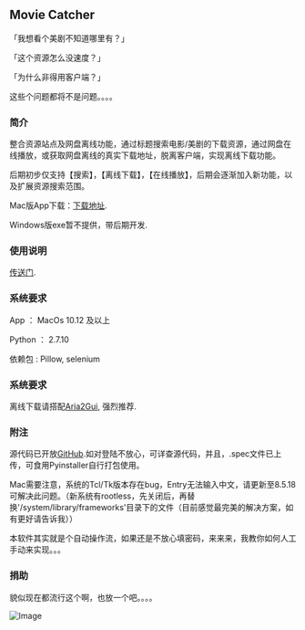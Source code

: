 ## Movie Catcher

「我想看个美剧不知道哪里有？」

「这个资源怎么没速度？」

「为什么非得用客户端？」

这些个问题都将不是问题。。。。

### 简介

整合资源站点及网盘离线功能，通过标题搜索电影/美剧的下载资源，通过网盘在线播放，或获取网盘离线的真实下载地址，脱离客户端，实现离线下载功能。

后期初步仅支持【搜索】，【离线下载】，【在线播放】，后期会逐渐加入新功能，以及扩展资源搜索范围。

Mac版App下载：[下载地址](https://github.com/EvilCult/moviecatcher/releases/tag/Beta0.9.5(29BA0)).

Windows版exe暂不提供，带后期开发.

### 使用说明

[传送门](https://github.com/EvilCult/moviecatcher/wiki/Application-Guide).

### 系统要求

App ： MacOs 10.12 及以上

Python ： 2.7.10

依赖包 : Pillow, selenium


### 系统要求

离线下载请搭配[Aria2Gui](https://github.com/yangshun1029/aria2gui/releases), 强烈推荐.

### 附注

源代码已开放[GitHub](https://github.com/EvilCult/moviecatcher).如对登陆不放心，可详查源代码，并且，.spec文件已上传，可食用Pyinstaller自行打包使用。

Mac需要注意，系统的Tcl/Tk版本存在bug，Entry无法输入中文，请更新至8.5.18可解决此问题。（新系统有rootless，先关闭后，再替换'/system/library/frameworks'目录下的文件（目前感觉最完美的解决方案，如有更好请告诉我））

本软件其实就是个自动操作流，如果还是不放心填密码，来来来，我教你如何人工手动来实现。。。

### 捐助

貌似现在都流行这个啊，也放一个吧。。。。

![Image](https://evilcult.github.io/moviecatcher/img/qr.jpg)


